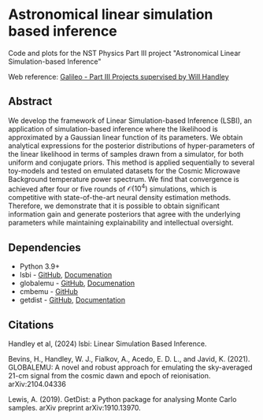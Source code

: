 # Astronomical linear simulation based inference
Code and plots for the NST Physics Part III project "Astronomical Linear Simulation-based Inference"

Web reference: [Galileo -  Part III Projects supervised by Will Handley](https://www.mrao.cam.ac.uk/~wh260/Galileo)



## Abstract

We develop the framework of Linear Simulation-based Inference (LSBI), an application of simulation-based inference where the likelihood is approximated by a Gaussian linear function of its parameters. We obtain analytical expressions for the posterior distributions of hyper-parameters of the linear likelihood in terms of samples drawn from a simulator, for both uniform and conjugate priors.  This method is applied sequentially to several toy-models and tested on emulated datasets for the Cosmic Microwave Background temperature power spectrum. We find that convergence is achieved after four or five rounds of $\mathcal{O}(10^4)$ simulations, which is competitive with state-of-the-art neural density estimation methods. Therefore, we demonstrate that it is possible to obtain significant information gain and generate posteriors that agree with the underlying parameters while maintaining explainability and intellectual oversight.

## Dependencies

* Python 3.9+
* lsbi - [GitHub](https://github.com/handley-lab/lsbi/tree/master), [Documenation](https://lsbi.readthedocs.io/en/latest/)
* globalemu - [GitHub](https://github.com/htjb/globalemu), [Documenation](https://globalemu.readthedocs.io/en/latest/)
* cmbemu - [GitHub](https://github.com/htjb/cmbemu/tree/main)
* getdist - [GitHub](https://github.com/cmbant/getdist), [Documentation](https://getdist.readthedocs.io/en/latest/)

## Citations

Handley et al, (2024) lsbi: Linear Simulation Based Inference.

Bevins, H., Handley, W. J., Fialkov, A., Acedo, E. D. L., and Javid, K. (2021). GLOBALEMU: A novel and robust approach for emulating the sky-averaged 21-cm signal from the cosmic dawn and epoch of reionisation. arXiv:2104.04336

Lewis, A. (2019). GetDist: a Python package for analysing Monte Carlo samples. arXiv preprint arXiv:1910.13970.
